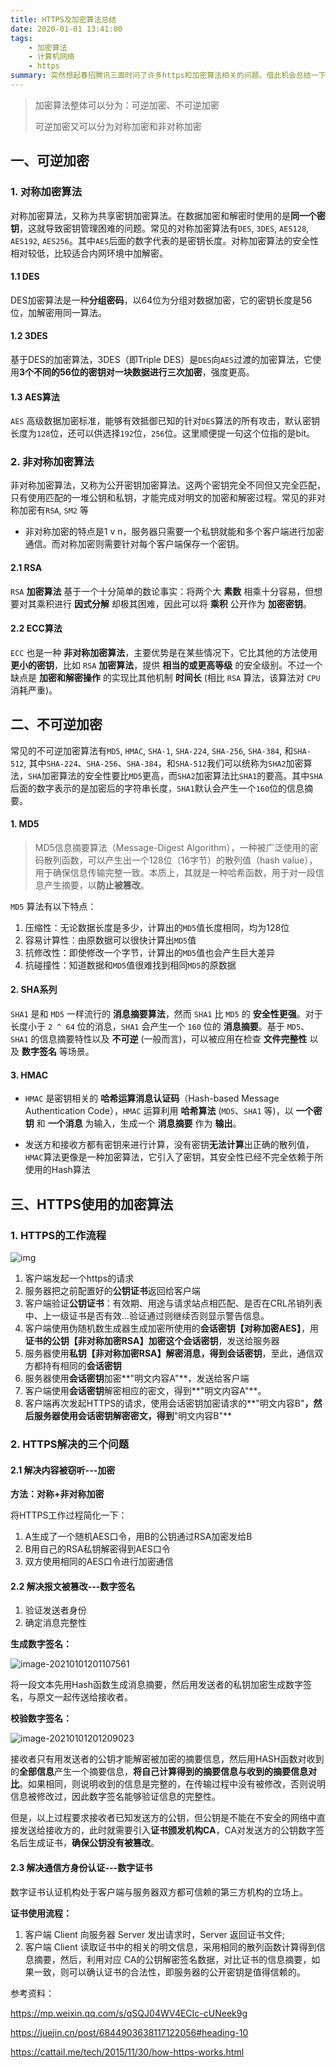 ```yaml
---
title: HTTPS及加密算法总结
date: 2020-01-01 13:41:00
tags: 
    - 加密算法
    - 计算机网络
	- https
summary: 突然想起春招腾讯三面时问了许多https和加密算法相关的问题，借此机会总结一下
---
```


> 加密算法整体可以分为：可逆加密、不可逆加密
>
> 可逆加密又可以分为对称加密和非对称加密

## 一、可逆加密

### 1. 对称加密算法

对称加密算法，又称为共享密钥加密算法。在数据加密和解密时使用的是**同一个密钥**，这就导致密钥管理困难的问题。常见的对称加密算法有`DES`, `3DES`, `AES128`, `AES192`, `AES256`。其中`AES`后面的数字代表的是密钥长度。对称加密算法的安全性相对较低，比较适合内网环境中加解密。

#### 1.1 DES

DES加密算法是一种**分组密码**，以64位为分组对数据加密，它的密钥长度是56位，加解密用同一算法。

#### 1.2 3DES

基于DES的加密算法，3DES（即Triple DES）是`DES`向`AES`过渡的加密算法，它使用**3个不同的56位的密钥对一块数据进行三次加密**，强度更高。

#### 1.3 AES算法

`AES` 高级数据加密标准，能够有效抵御已知的针对`DES`算法的所有攻击，默认密钥长度为`128`位，还可以供选择`192`位，`256`位。这里顺便提一句这个位指的是bit。

### 2. 非对称加密算法

非对称加密算法，又称为公开密钥加密算法。这两个密钥完全不同但又完全匹配，只有使用匹配的一堆公钥和私钥，才能完成对明文的加密和解密过程。常见的非对称加密有`RSA`, `SM2` 等

- 非对称加密的特点是1 v n，服务器只需要一个私钥就能和多个客户端进行加密通信。而对称加密则需要针对每个客户端保存一个密钥。

#### 2.1 RSA

`RSA` **加密算法** 基于一个十分简单的数论事实：将两个大 **素数** 相乘十分容易，但想要对其乘积进行 **因式分解** 却极其困难，因此可以将 **乘积** 公开作为 **加密密钥**。

#### 2.2 ECC算法

`ECC` 也是一种 **非对称加密算法**，主要优势是在某些情况下，它比其他的方法使用 **更小的密钥**，比如 `RSA` **加密算法**，提供 **相当的或更高等级** 的安全级别。不过一个缺点是 **加密和解密操作** 的实现比其他机制 **时间长** (相比 `RSA` 算法，该算法对 `CPU` 消耗严重)。

## 二、不可逆加密

常见的不可逆加密算法有`MD5`, `HMAC`, `SHA-1`, `SHA-224`, `SHA-256`, `SHA-384`, 和`SHA-512`, 其中`SHA-224`、`SHA-256`、`SHA-384`，和`SHA-512`我们可以统称为`SHA2`加密算法，`SHA`加密算法的安全性要比`MD5`更高，而`SHA2`加密算法比`SHA1`的要高。其中`SHA`后面的数字表示的是加密后的字符串长度，`SHA1`默认会产生一个`160`位的信息摘要。

#### 1. MD5

> MD5信息摘要算法（Message-Digest Algorithm），一种被广泛使用的密码散列函数，可以产生出一个128位（16字节）的散列值（hash value），用于确保信息传输完整一致。本质上，其就是一种哈希函数，用于对一段信息产生摘要，以**防止被篡改**。

`MD5` 算法有以下特点：

1. 压缩性：无论数据长度是多少，计算出的`MD5`值长度相同，均为128位
2. 容易计算性：由原数据可以很快计算出`MD5`值
3. 抗修改性：即使修改一个字节，计算出的`MD5`值也会产生巨大差异
4. 抗碰撞性：知道数据和`MD5`值很难找到相同`MD5`的原数据

#### 2. SHA系列

`SHA1` 是和 `MD5` 一样流行的 **消息摘要算法**，然而 `SHA1` 比 `MD5` 的 **安全性更强**。对于长度小于 `2 ^ 64` 位的消息，`SHA1` 会产生一个 `160` 位的 **消息摘要**。基于 `MD5`、`SHA1` 的信息摘要特性以及 **不可逆** (一般而言)，可以被应用在检查 **文件完整性** 以及 **数字签名** 等场景。

#### 3. HMAC

- `HMAC` 是密钥相关的 **哈希运算消息认证码**（Hash-based Message Authentication Code），`HMAC` 运算利用 **哈希算法** (`MD5`、`SHA1` 等)，以 **一个密钥** 和 **一个消息** 为输入，生成一个 **消息摘要** 作为 **输出**。

- 发送方和接收方都有密钥来进行计算，没有密钥**无法计算**出正确的散列值，`HMAC`算法更像是一种加密算法，它引入了密钥，其安全性已经不完全依赖于所使用的Hash算法



## 三、HTTPS使用的加密算法

### 1. HTTPS的工作流程

![img](./asset/HTTPS工作流程.png)

1. 客户端发起一个https的请求
2. 服务器把之前配置好的**公钥证书**返回给客户端
3. 客户端验证**公钥证书**：有效期、用途与请求站点相匹配、是否在CRL吊销列表中、上一级证书是否有效...验证通过则继续否则显示警告信息。
4. 客户端使用伪随机数生成器生成加密所使用的**会话密钥【对称加密AES】**，用**证书的公钥【非对称加密RSA】**加密这个**会话密钥**，发送给服务器
5. 服务器使用**私钥【非对称加密RSA】**解密消息，得到**会话密钥**，至此，通信双方都持有相同的**会话密钥**
6. 服务器使用**会话密钥**加密**"明文内容A"**，发送给客户端
7. 客户端使用**会话密钥**解密相应的密文，得到**"明文内容A"**。
8. 客户端再次发起HTTPS的请求，使用会话密钥加密请求的**"明文内容B"**，然后服务器使用会话密钥解密密文，得到**"明文内容B"**

### 2. HTTPS解决的三个问题

#### 2.1 解决内容被窃听---加密

**方法：对称+非对称加密**

将HTTPS工作过程简化一下：

1. A生成了一个随机AES口令，用B的公钥通过RSA加密发给B
2. B用自己的RSA私钥解密得到AES口令
3. 双方使用相同的AES口令进行加密通信

#### 2.2 解决报文被篡改---数字签名

1. 验证发送者身份
2. 确定消息完整性

**生成数字签名：**

![image-20210101201107561](./asset/生成签名.png)

将一段文本先用Hash函数生成消息摘要，然后用发送者的私钥加密生成数字签名，与原文一起传送给接收者。

**校验数字签名：**

![image-20210101201209023](./asset/验证签名.png)

接收者只有用发送者的公钥才能解密被加密的摘要信息，然后用HASH函数对收到的**全部信息**产生一个摘要信息，**将自己计算得到的摘要信息与收到的摘要信息对比**。如果相同，则说明收到的信息是完整的，在传输过程中没有被修改，否则说明信息被修改过，因此数字签名能够验证信息的完整性。



但是，以上过程要求接收者已知发送方的公钥，但公钥是不能在不安全的网络中直接发送给接收方的，此时就需要引入**证书颁发机构CA**，CA对发送方的公钥数字签名后生成证书，**确保公钥没有被篡改**。

#### 2.3 解决通信方身份认证---数字证书

数字证书认证机构处于客户端与服务器双方都可信赖的第三方机构的立场上。

**证书使用流程：**

1. 客户端 Client 向服务器 Server 发出请求时，Server 返回证书文件; 
2. 客户端 Client 读取证书中的相关的明文信息，采用相同的散列函数计算得到信息摘要，然后，利用对应 CA的公钥解密签名数据，对比证书的信息摘要，如果一致，则可以确认证书的合法性，即服务器的公开密钥是值得信赖的。



参考资料：

https://mp.weixin.qq.com/s/qSQJ04WV4ECIc-cUNeek9g

https://juejin.cn/post/6844903638117122056#heading-10

https://cattail.me/tech/2015/11/30/how-https-works.html